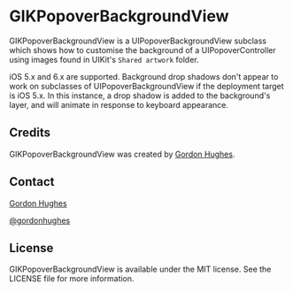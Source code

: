 # GIKPopoverBackgroundView

GIKPopoverBackgroundView is a UIPopoverBackgroundView subclass which shows how to customise the background of a UIPopoverController using images found in UIKit's `Shared artwork` folder.

iOS 5.x and 6.x are supported. Background drop shadows don't appear to work on subclasses of UIPopoverBackgroundView if the deployment target is iOS 5.x. In this instance, a drop shadow is added to the background's layer, and will animate in response to keyboard appearance.

## Credits

GIKPopoverBackgroundView was created by [Gordon Hughes](https://github.com/gik/).

## Contact

[Gordon Hughes](https://github.com/gik/)

[@gordonhughes](http://twitter.com/gordonhughes)

## License

GIKPopoverBackgroundView is available under the MIT license. See the LICENSE file for more information.
